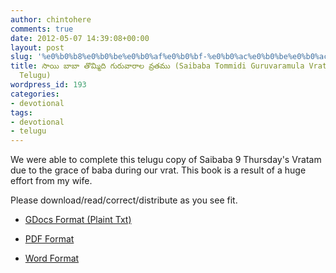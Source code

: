 ```yaml
---
author: chintohere
comments: true
date: 2012-05-07 14:39:08+00:00
layout: post
slug: '%e0%b0%b8%e0%b0%be%e0%b0%af%e0%b0%bf-%e0%b0%ac%e0%b0%be%e0%b0%ac%e0%b0%be-%e0%b0%a4%e0%b1%8a%e0%b0%ae%e0%b1%8d%e0%b0%ae%e0%b0%bf%e0%b0%a6%e0%b0%bf-%e0%b0%97%e0%b1%81%e0%b0%b0%e0%b1%81%e0%b0%b5'
title: సాయి బాబా తొమ్మిది గురువారాల వ్రతము (Saibaba Tommidi Guruvaramula Vratam In
  Telugu)
wordpress_id: 193
categories:
- devotional
tags:
- devotional
- telugu
---
```


We were able to complete this telugu copy of Saibaba 9 Thursday's Vratam due to the grace of baba during our vrat. This book is a result of a huge effort from my wife.

Please download/read/correct/distribute as you see fit.



	
  * [GDocs Format (Plaint Txt)](https://docs.google.com/document/d/1DPXnXbdldx1-xMvR0VU_Rtp1csgelRVetu-t5XXBwgU/edit)

	
  * [PDF Format](https://docs.google.com/open?id=0ByH1gM3xUIz7THQ0RERjY3RGRGM)

	
  * [Word Format](https://docs.google.com/open?id=0ByH1gM3xUIz7UEpDYnIzNk4yb3M)



